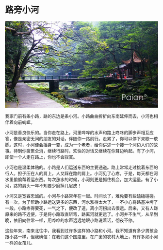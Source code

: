 # 路旁小河

![路旁小河](images/xiaohe.jpg)

我家门前有条小路，路的东边是条小河。小路曲曲折折向东南延伸而去，小河也相伴着向前蜿蜒。

小河是善良快乐的。当你走在路上，河里哗哗的水声和路上咚咚的脚步声相互应答，像是亲密无间的朋友的对话，伴随你一路前行。走累了，你可以停下来歇一歇脚。这时，小河便会摇身一变，成为一个老者，给你讲述一个接一个河边人们的故事。待到你疲累全消，继续行路时，欢快的对话又继续在你耳边响起。有了小河，即使一个人走在路上，你也不会寂寞。

小河也是温柔体贴的。小路是人们运送东西的主要通道。路上常常走过挑着东西的行人。担子压在人的肩上，人又踩在路的肩上。小河见了心疼，于是，每天都在河水里偷偷帮着运东西。每次涨水的时候，小河则更是抓住机会，加大运量。有了小河，路的肩头一年不知要少磨掉几层皮！

小河又是宽容忠诚的。小河与小路常年在一起。时间长了，难免要有些磕磕碰碰。有一次，为了帮助小路运送更多的东西，河水涨得太大了，一不小心将路基冲垮了一段。小路疼得要死，一气之下，便改了道，离小河拐出去很远。后来，又有人嫌原来的路不近便，于是将小路取直斩弯，路离河就更远了。小河并不生气，从早到晚，依旧向往常一样，用哗哗的水声远远地跟小路说着话，彻夜不停。

这些年来，南来北往中，我看到过许多这样的小路和小河。我不知道有多少男孩会跟小路一样，但我确信：在我们这个国度里，在广袤的农村大地上，有许多如小河一样的女孩儿。
